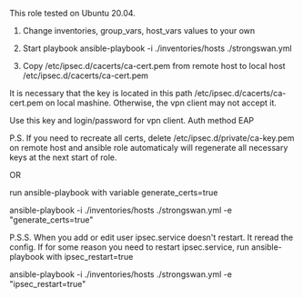 This role tested on Ubuntu 20.04.

1) Change inventories, group_vars, host_vars values to your own 
2) Start playbook
ansible-playbook -i ./inventories/hosts ./strongswan.yml

3) Copy /etc/ipsec.d/cacerts/ca-cert.pem from remote host to local host /etc/ipsec.d/cacerts/ca-cert.pem

It is necessary that the key is located in this path /etc/ipsec.d/cacerts/ca-cert.pem on local mashine. 
Otherwise, the vpn client may not accept it.

Use this key and login/password for vpn client.
Auth method EAP

P.S.
If you need to recreate all certs, delete /etc/ipsec.d/private/ca-key.pem on remote host
and ansible role automaticaly will regenerate all necessary keys at the next start of role.

OR

run ansible-playbook with variable generate_certs=true

ansible-playbook -i ./inventories/hosts ./strongswan.yml -e "generate_certs=true"

P.S.S.
When you add or edit user ipsec.service doesn't restart. It reread the config.
If for some reason you need to restart ipsec.service, run ansible-playbook with ipsec_restart=true

ansible-playbook -i ./inventories/hosts ./strongswan.yml -e "ipsec_restart=true"